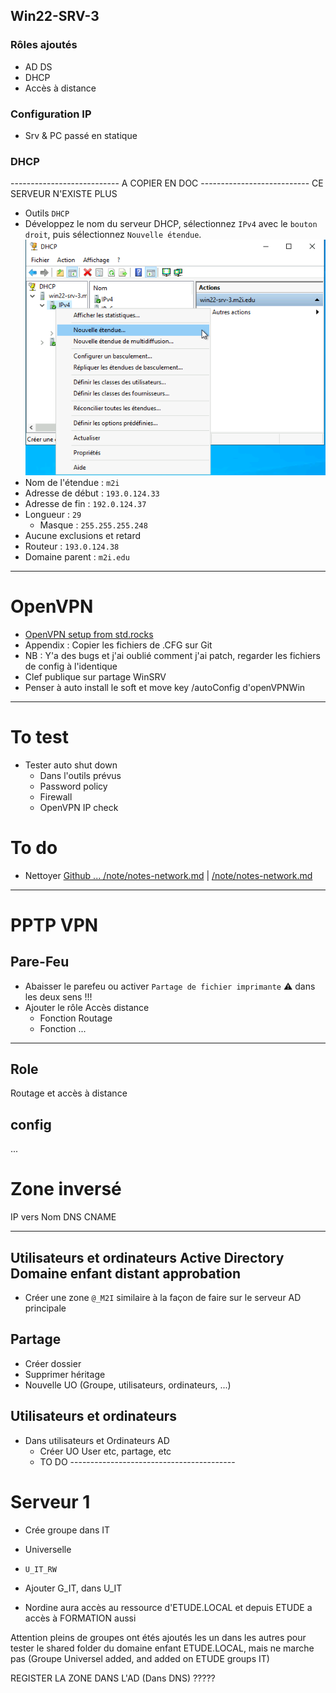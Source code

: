 





## Win22-SRV-3
### Rôles ajoutés
- AD DS
- DHCP
- Accès à distance
### Configuration IP
- Srv & PC passé en statique
### DHCP
 --------------------------- A COPIER EN DOC
 --------------------------- CE SERVEUR N'EXISTE PLUS
- Outils `DHCP`
- Développez le nom du serveur DHCP, sélectionnez `IPv4` avec le `bouton droit`, puis sélectionnez `Nouvelle étendue`.
![Option nouvelle étendue DHCP](https://github.com/Altherneum/.github/blob/main/note/assets/images/chrome_ybPAvR8Gg4.png?raw=true)
- Nom de l'étendue : `m2i`
- Adresse de début : `193.0.124.33`
- Adresse de fin : `192.0.124.37`
- Longueur : `29`
  - Masque : `255.255.255.248`
- Aucune exclusions et retard
- Routeur : `193.0.124.38`
- Domaine parent : `m2i.edu`



-------------------------------------------------------------
# OpenVPN
- [OpenVPN setup from std.rocks](https://std.rocks/fr/vpn_openvpn_windows_server.html)
- Appendix : Copier les fichiers de .CFG sur Git
- NB : Y'a des bugs et j'ai oublié comment j'ai patch, regarder les fichiers de config à l'identique
- Clef publique sur partage WinSRV
- Penser à auto install le soft et move key /autoConfig d'openVPNWin
-------------------------------------------------------



# To test
- Tester auto shut down
  - Dans l'outils prévus
  - Password policy
  - Firewall
  - OpenVPN IP check






# To do
- Nettoyer [Github ... /note/notes-network.md](https://github.com/Altherneum/.github/blob/main/note/notes-network.md) | [/note/notes-network.md](/note/notes-network.md)






----------------------------------------------------
# PPTP VPN
## Pare-Feu
- Abaisser le parefeu ou activer `Partage de fichier imprimante` ⚠ dans les deux sens !!!
- Ajouter le rôle Accès distance
  - Fonction Routage
  - Fonction ...
----------------------------------------------------
## Role
Routage et accès à distance
## config
...






# Zone inversé
IP vers Nom DNS CNAME


-----------------------------------------------
## Utilisateurs et ordinateurs Active Directory Domaine enfant distant approbation
- Créer une zone `@_M2I` similaire à la façon de faire sur le serveur AD principale
## Partage
- Créer dossier
- Supprimer héritage
- Nouvelle UO (Groupe, utilisateurs, ordinateurs, ...)

## Utilisateurs et ordinateurs
- Dans utilisateurs et Ordinateurs AD
  - Créer UO User etc, partage, etc
  - TO DO -----------------------------------------

# Serveur 1
- Crée groupe dans IT
- Universelle
- `U_IT_RW`

- Ajouter G_IT, dans U_IT
- Nordine aura accès au ressource d'ETUDE.LOCAL et depuis ETUDE a accès à FORMATION aussi






Attention pleins de groupes ont étés ajoutés les un dans les autres pour tester le shared folder du domaine enfant ETUDE.LOCAL, mais ne marche pas (Groupe Universel added, and added on ETUDE groups IT)





REGISTER LA ZONE DANS L'AD (Dans DNS) ?????